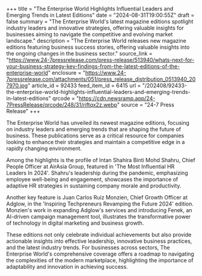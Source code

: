 +++
title = "The Enterprise World Highlights Influential Leaders and Emerging Trends in Latest Editions"
date = "2024-08-31T19:00:55Z"
draft = false
summary = "The Enterprise World's latest magazine editions spotlight industry leaders and innovative strategies, offering valuable insights for businesses aiming to navigate the competitive and evolving market landscape."
description = "The Enterprise World releases new magazine editions featuring business success stories, offering valuable insights into the ongoing changes in the business sector."
source_link = "https://www.24-7pressrelease.com/press-release/513940/whats-next-for-your-business-strategy-key-findings-from-the-latest-editions-of-the-enterprise-world"
enclosure = "https://www.24-7pressrelease.com/attachments/051/press_release_distribution_0513940_207970.jpg"
article_id = 92433
feed_item_id = 6415
url = "/202408/92433-the-enterprise-world-highlights-influential-leaders-and-emerging-trends-in-latest-editions"
qrcode = "https://cdn.newsramp.app/24-7PressRelease/qrcode/248/31/riftqx2z.webp"
source = "24-7 Press Release"
+++

<p>The Enterprise World has unveiled its newest magazine editions, focusing on industry leaders and emerging trends that are shaping the future of business. These publications serve as a critical resource for companies looking to enhance their strategies and maintain a competitive edge in a rapidly changing environment.</p><p>Among the highlights is the profile of Intan Shahira Binti Mohd Shahru, Chief People Officer at AirAsia Group, featured in 'The Most Influential HR Leaders In 2024'. Shahru's leadership during the pandemic, emphasizing employee well-being and engagement, showcases the importance of adaptive HR strategies in sustaining company morale and productivity.</p><p>Another key feature is Juan Carlos Ruiz Monzien, Chief Growth Officer at Adglow, in the 'Inspiring Techpreneurs Revamping the Future 2024' edition. Monzien's work in expanding Adglow's services and introducing Fenek, an AI-driven campaign management tool, illustrates the transformative power of technology in digital marketing and business growth.</p><p>These editions not only celebrate individual achievements but also provide actionable insights into effective leadership, innovative business practices, and the latest industry trends. For businesses across sectors, The Enterprise World's comprehensive coverage offers a roadmap to navigating the complexities of the modern marketplace, highlighting the importance of adaptability and innovation in achieving success.</p>